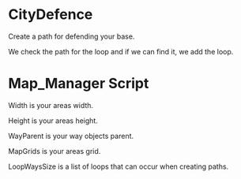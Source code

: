 # CityDefence
Create a path for defending your base.

We check the path for the loop and if we can find it, we add the loop.

# Map_Manager Script

Width is your areas width.

Height is your areas height.

WayParent is your way objects parent.

MapGrids is your areas grid.

LoopWaysSize is a list of loops that can occur when creating paths.



